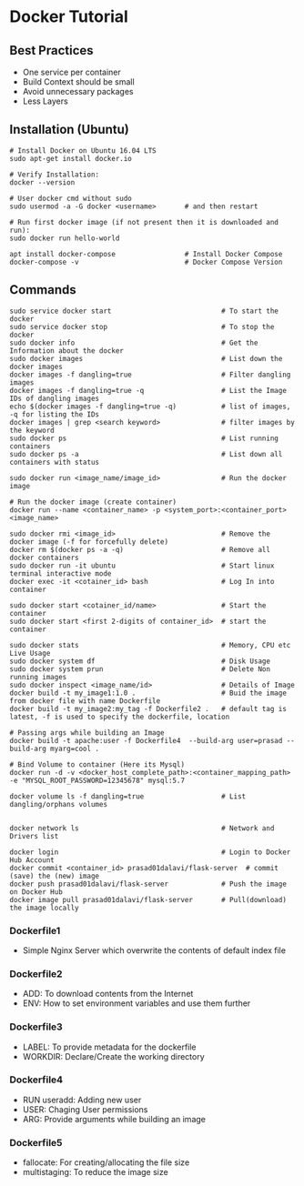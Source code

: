 # Docker Tutorial

## Best Practices
- One service per container
- Build Context should be small
- Avoid unnecessary packages
- Less Layers


## Installation (Ubuntu)
```
# Install Docker on Ubuntu 16.04 LTS
sudo apt-get install docker.io

# Verify Installation:
docker --version

# User docker cmd without sudo
sudo usermod -a -G docker <username>       # and then restart

# Run first docker image (if not present then it is downloaded and run):
sudo docker run hello-world

apt install docker-compose                 # Install Docker Compose
docker-compose -v                          # Docker Compose Version
```

## Commands

```
sudo service docker start                           # To start the docker
sudo service docker stop                            # To stop the docker
sudo docker info                                    # Get the Information about the docker
sudo docker images                                  # List down the docker images
docker images -f dangling=true                      # Filter dangling images
docker images -f dangling=true -q                   # List the Image IDs of dangling images
echo $(docker images -f dangling=true -q)           # list of images, -q for listing the IDs
docker images | grep <search keyword>               # filter images by the keyword
sudo docker ps                                      # List running containers
sudo docker ps -a                                   # List down all containers with status

sudo docker run <image_name/image_id>               # Run the docker image

# Run the docker image (create container)
docker run --name <container_name> -p <system_port>:<container_port> <image_name> 

sudo docker rmi <image_id>                          # Remove the docker image (-f for forcefully delete)
docker rm $(docker ps -a -q)                        # Remove all docker containers
sudo docker run -it ubuntu                          # Start linux terminal interactive mode
docker exec -it <cotainer_id> bash                  # Log In into container

sudo docker start <cotainer_id/name>                # Start the container
sudo docker start <first 2-digits of container_id>  # start the container

sudo docker stats                                   # Memory, CPU etc Live Usage
sudo docker system df                               # Disk Usage 
sudo docker system prun                             # Delete Non running images
sudo docker inspect <image_name/id>                 # Details of Image
docker build -t my_image1:1.0 .                     # Buid the image from docker file with name Dockerfile
docker build -t my_image2:my_tag -f Dockerfile2 .   # default tag is latest, -f is used to specify the dockerfile, location

# Passing args while building an Image
docker build -t apache:user -f Dockerfile4  --build-arg user=prasad --build-arg myarg=cool .

# Bind Volume to container (Here its Mysql)
docker run -d -v <docker_host_complete_path>:<container_mapping_path> -e "MYSQL_ROOT_PASSWORD=12345678" mysql:5.7

docker volume ls -f dangling=true                   # List dangling/orphans volumes


docker network ls                                   # Network and Drivers list

docker login                                        # Login to Docker Hub Account
docker commit <container_id> prasad01dalavi/flask-server  # commit (save) the (new) image
docker push prasad01dalavi/flask-server             # Push the image on Docker Hub
docker image pull prasad01dalavi/flask-server       # Pull(download) the image locally

```
### Dockerfile1
- Simple Nginx Server which overwrite the contents of default index file

### Dockerfile2
- ADD: To download contents from the Internet
- ENV: How to set environment variables and use them further

### Dockerfile3
- LABEL: To provide metadata for the dockerfile
- WORKDIR: Declare/Create the working directory

### Dockerfile4
- RUN useradd: Adding new user
- USER: Chaging User permissions
- ARG: Provide arguments while building an image

### Dockerfile5
- fallocate: For creating/allocating the file size
- multistaging: To reduce the image size
